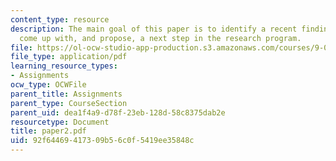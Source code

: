 ```yaml
---
content_type: resource
description: The main goal of this paper is to identify a recent finding in the literature,
  come up with, and propose, a next step in the research program.
file: https://ol-ocw-studio-app-production.s3.amazonaws.com/courses/9-00-introduction-to-psychology-fall-2004/92f64469417309b56c0f5419ee35848c_paper2.pdf
file_type: application/pdf
learning_resource_types:
- Assignments
ocw_type: OCWFile
parent_title: Assignments
parent_type: CourseSection
parent_uid: dea1f4a9-d78f-23eb-128d-58c8375dab2e
resourcetype: Document
title: paper2.pdf
uid: 92f64469-4173-09b5-6c0f-5419ee35848c
---
```

